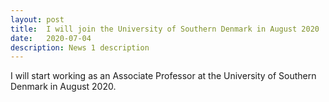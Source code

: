 ```yaml
---
layout: post
title:  I will join the University of Southern Denmark in August 2020
date:   2020-07-04
description: News 1 description
---
```

I will start working as an Associate Professor at the University of Southern Denmark in August 2020.
